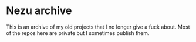 # Nezu archive
This is an archive of my old projects that I no longer give a fuck about. Most of the repos here are private but I sometimes publish them.
